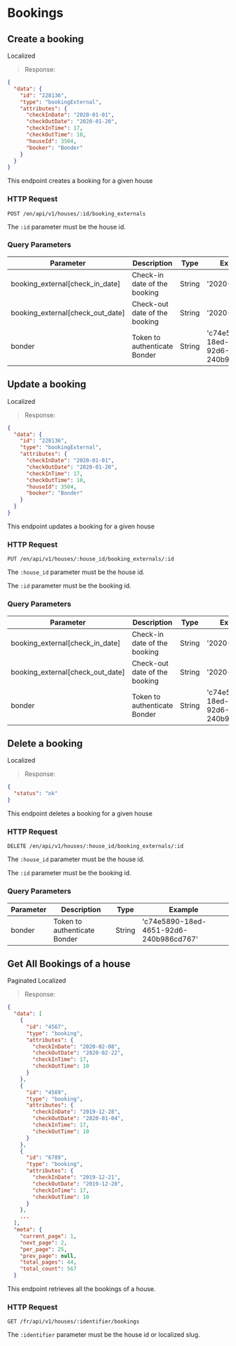 # Bookings

## Create a booking
<span class='badge badge-green'>Localized</span>

> Response:

```json
{
  "data": {
    "id": "228136",
    "type": "bookingExternal",
    "attributes": {
      "checkInDate": "2020-01-01",
      "checkOutDate": "2020-01-20",
      "checkInTime": 17,
      "checkOutTime": 10,
      "houseId": 3504,
      "booker": "Bonder"
    }
  }
}
```

This endpoint creates a booking for a given house

### HTTP Request

`POST /en/api/v1/houses/:id/booking_externals`

The `:id` parameter must be the house id.

### Query Parameters

Parameter | Description | Type | Example
--------- | ----------- | ------- | -------
booking_external[check_in_date] | Check-in date of the booking | String | '2020-01-01'
booking_external[check_out_date] | Check-out date of the booking | String | '2020-01-20'
bonder | Token to authenticate Bonder | String | 'c74e5890-18ed-4651-92d6-240b986cd767'

## Update a booking
<span class='badge badge-green'>Localized</span>

> Response:

```json
{
  "data": {
    "id": "228136",
    "type": "bookingExternal",
    "attributes": {
      "checkInDate": "2020-01-01",
      "checkOutDate": "2020-01-20",
      "checkInTime": 17,
      "checkOutTime": 10,
      "houseId": 3504,
      "booker": "Bonder"
    }
  }
}
```

This endpoint updates a booking for a given house

### HTTP Request

`PUT /en/api/v1/houses/:house_id/booking_externals/:id`

The `:house_id` parameter must be the house id.

The `:id` parameter must be the booking id.

### Query Parameters

Parameter | Description | Type | Example
--------- | ----------- | ------- | -------
booking_external[check_in_date] | Check-in date of the booking | String | '2020-01-01'
booking_external[check_out_date] | Check-out date of the booking | String | '2020-01-20'
bonder | Token to authenticate Bonder | String | 'c74e5890-18ed-4651-92d6-240b986cd767'

## Delete a booking
<span class='badge badge-green'>Localized</span>

> Response:

```json
{
  "status": "ok"
}
```

This endpoint deletes a booking for a given house

### HTTP Request

`DELETE /en/api/v1/houses/:house_id/booking_externals/:id`

The `:house_id` parameter must be the house id.

The `:id` parameter must be the booking id.

### Query Parameters

Parameter | Description | Type | Example
--------- | ----------- | ------- | -------
bonder | Token to authenticate Bonder | String | 'c74e5890-18ed-4651-92d6-240b986cd767'

## Get All Bookings of a house
<span class='badge badge-blue'>Paginated</span>
<span class='badge badge-green'>Localized</span>

> Response:

```json
{
  "data": [
    {
      "id": "4567",
      "type": "booking",
      "attributes": {
        "checkInDate": "2020-02-08",
        "checkOutDate": "2020-02-22",
        "checkInTime": 17,
        "checkOutTime": 10
      }
    },
    {
      "id": "4569",
      "type": "booking",
      "attributes": {
        "checkInDate": "2019-12-28",
        "checkOutDate": "2020-01-04",
        "checkInTime": 17,
        "checkOutTime": 10
      }
    },
    {
      "id": "6789",
      "type": "booking",
      "attributes": {
        "checkInDate": "2019-12-21",
        "checkOutDate": "2019-12-28",
        "checkInTime": 17,
        "checkOutTime": 10
      }
    },
    ...
  ],
  "meta": {
    "current_page": 1,
    "next_page": 2,
    "per_page": 25,
    "prev_page": null,
    "total_pages": 44,
    "total_count": 567
  }
```

This endpoint retrieves all the bookings of a house.

### HTTP Request

`GET /fr/api/v1/houses/:identifier/bookings`

The `:identifier` parameter must be the house id or localized slug.
